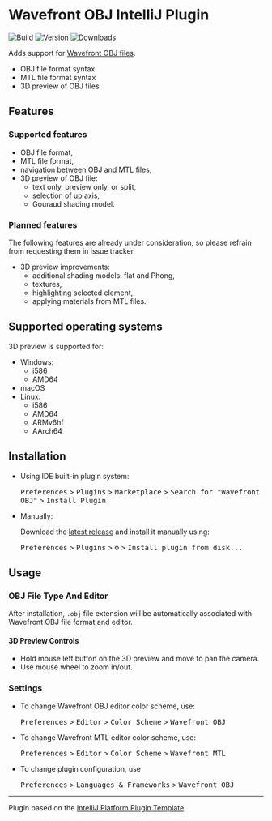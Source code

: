 # Wavefront OBJ IntelliJ Plugin

![Build][build_badge]
[![Version][jb_version_badge]][jb_plugin_page]
[![Downloads][jb_download_badge]][jb_plugin_page]

<!-- Plugin description -->
Adds support for [Wavefront OBJ files](https://en.wikipedia.org/wiki/Wavefront_.obj_file).

- OBJ file format syntax
- MTL file format syntax
- 3D preview of OBJ files
<!-- Plugin description end -->

## Features

### Supported features

- OBJ file format,
- MTL file format,
- navigation between OBJ and MTL files,
- 3D preview of OBJ file:
  - text only, preview only, or split,
  - selection of up axis,
  - Gouraud shading model.

### Planned features

The following features are already under consideration, so please refrain from requesting them in
issue tracker.

- 3D preview improvements:
  - additional shading models: flat and Phong,
  - textures,
  - highlighting selected element,
  - applying materials from MTL files.

## Supported operating systems

3D preview is supported for:
- Windows:
  - i586
  - AMD64
- macOS
- Linux:
  - i586
  - AMD64
  - ARMv6hf
  - AArch64

## Installation

- Using IDE built-in plugin system:

  <kbd>Preferences</kbd> > <kbd>Plugins</kbd> > <kbd>Marketplace</kbd> >
  <kbd>Search for "Wavefront OBJ"</kbd> > <kbd>Install Plugin</kbd>

- Manually:

  Download the
  [latest release][latest_release]
  and install it manually using:
   
  <kbd>Preferences</kbd> > <kbd>Plugins</kbd> > <kbd>⚙️</kbd> >
  <kbd>Install plugin from disk...</kbd>

## Usage

### OBJ File Type And Editor

After installation, `.obj` file extension will be automatically associated with Wavefront OBJ
file format and editor.

#### 3D Preview Controls

- Hold mouse left button on the 3D preview and move to pan the camera.
- Use mouse wheel to zoom in/out.

### Settings

- To change Wavefront OBJ editor color scheme, use:

  <kbd>Preferences</kbd> > <kbd>Editor</kbd> > <kbd>Color Scheme</kbd> > <kbd>Wavefront OBJ</kbd>

- To change Wavefront MTL editor color scheme, use:

  <kbd>Preferences</kbd> > <kbd>Editor</kbd> > <kbd>Color Scheme</kbd> > <kbd>Wavefront MTL</kbd>

- To change plugin configuration, use

  <kbd>Preferences</kbd> > <kbd>Languages & Frameworks</kbd> > <kbd>Wavefront OBJ</kbd>

---

Plugin based on the [IntelliJ Platform Plugin Template][template].

[build_badge]: https://github.com/sczerwinski/wavefront-obj-intellij-plugin/workflows/Build/badge.svg
[jb_version_badge]: https://img.shields.io/jetbrains/plugin/v/14843-wavefront-obj
[jb_download_badge]: https://img.shields.io/jetbrains/plugin/d/14843-wavefront-obj
[jb_plugin_page]: https://plugins.jetbrains.com/plugin/14843-wavefront-obj
[latest_release]: https://github.com/sczerwinski/wavefront-obj-intellij-plugin/releases/latest
[template]: https://github.com/JetBrains/intellij-platform-plugin-template
